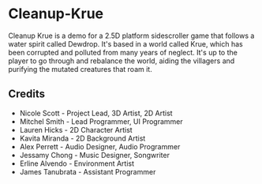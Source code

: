 # Cleanup-Krue
Cleanup Krue is a demo for a 2.5D platform sidescroller game that follows a water spirit called Dewdrop. It's based in a world called Krue, which has been corrupted and polluted from many years of neglect. It's up to the player to go through and rebalance the world, aiding the villagers and purifying the mutated creatures that roam it.

## Credits
- Nicole Scott - Project Lead, 3D Artist, 2D Artist
- Mitchel Smith - Lead Programmer, UI Programmer
- Lauren Hicks - 2D Character Artist
- Kavita Miranda - 2D Background Artist
- Alex Perrett - Audio Designer, Audio Programmer
- Jessamy Chong - Music Designer, Songwriter
- Erline Alvendo - Environment Artist
- James Tanubrata - Assistant Programmer
